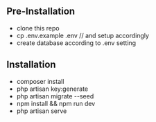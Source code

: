 ## Pre-Installation
- clone this repo
- cp .env.example .env // and setup accordingly
- create database according to .env setting 
## Installation
- composer install
- php artisan key:generate
- php artisan migrate --seed
- npm install && npm run dev
- php artisan serve
